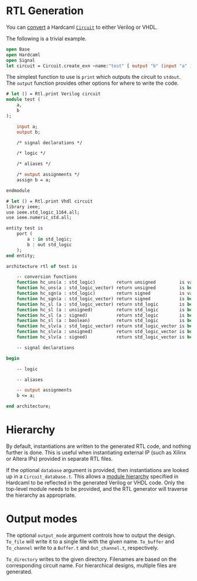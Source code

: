 # RTL Generation

<!--
```ocaml
# Hardcaml.Caller_id.set_mode Disabled
- : unit = ()
```
-->

You can [convert](https://v3.ocaml.org/p/hardcaml/v0.15.0/doc/Hardcaml/Rtl/index.html)
a Hardcaml [`Circuit`](https://v3.ocaml.org/p/hardcaml/v0.15.0/doc/Hardcaml/Circuit/index.html)
to either Verilog or VHDL.

The following is a trivial example.

```ocaml
open Base
open Hardcaml
open Signal
let circuit = Circuit.create_exn ~name:"test" [ output "b" (input "a" 1) ]
```

The simplest function to use is `print` which outputs the circuit to
`stdout`. The `output` function provides other options for where to
write the code.

```ocaml
# let () = Rtl.print Verilog circuit
module test (
    a,
    b
);

    input a;
    output b;

    /* signal declarations */

    /* logic */

    /* aliases */

    /* output assignments */
    assign b = a;

endmodule
```

```ocaml
# let () = Rtl.print Vhdl circuit
library ieee;
use ieee.std_logic_1164.all;
use ieee.numeric_std.all;

entity test is
    port (
        a : in std_logic;
        b : out std_logic
    );
end entity;

architecture rtl of test is

    -- conversion functions
    function hc_uns(a : std_logic)        return unsigned         is variable b : unsigned(0 downto 0); begin b(0) := a; return b; end;
    function hc_uns(a : std_logic_vector) return unsigned         is begin return unsigned(a); end;
    function hc_sgn(a : std_logic)        return signed           is variable b : signed(0 downto 0); begin b(0) := a; return b; end;
    function hc_sgn(a : std_logic_vector) return signed           is begin return signed(a); end;
    function hc_sl (a : std_logic_vector) return std_logic        is begin return a(a'right); end;
    function hc_sl (a : unsigned)         return std_logic        is begin return a(a'right); end;
    function hc_sl (a : signed)           return std_logic        is begin return a(a'right); end;
    function hc_sl (a : boolean)          return std_logic        is begin if a then return '1'; else return '0'; end if; end;
    function hc_slv(a : std_logic_vector) return std_logic_vector is begin return a; end;
    function hc_slv(a : unsigned)         return std_logic_vector is begin return std_logic_vector(a); end;
    function hc_slv(a : signed)           return std_logic_vector is begin return std_logic_vector(a); end;

    -- signal declarations

begin

    -- logic

    -- aliases

    -- output assignments
    b <= a;

end architecture;
```

# Hierarchy

By default, instantiations are written to the generated RTL code, and
nothing further is done. This is useful when instantiating external IP
(such as Xilinx or Altera IPs) provided in separate RTL files.

If the optional `database` argument is provided, then instantiations
are looked up in a `Circuit_database.t`. This allows a
[module hierarchy](module_hierarchy.md) specified in Hardcaml to
be reflected in the generated Verilog or VHDL code. Only the top-level
module needs to be provided, and the RTL generator will traverse the
hierarchy as appropriate.

# Output modes

The optional `output_mode` argument controls how to output the design.
`To_file` will write it to a single file with the given name.
`To_buffer` and `To_channel` write to a `Buffer.t` and `Out_channel.t`,
respectively.

`To_directory` writes to the given directory. Filenames are based on
the corresponding circuit name. For hierarchical designs, multiple
files are generated.
